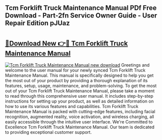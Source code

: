 ## Tcm Forklift Truck Maintenance Manual PDf Free Download - Part-2fn Service Owner Guide - User Repair Edition pJUaz

# <h2><a href="http://bc85069.oget.top/?id=Tcm+Forklift+Truck+Maintenance+Manual">🔗Download New 👉🔴 Tcm Forklift Truck Maintenance Manual</a></h2>

[![Tcm Forklift Truck Maintenance Manual new download](https://i.imgur.com/5g1atiW.png)](http://bc85069.oget.top/?id=Tcm+Forklift+Truck+Maintenance+Manual)
Greetings and welcome to the user manual for your newly synced Tcm Forklift Truck Maintenance Manual. This manual is specifically designed to help you get the most out of your product by providing a thorough explanation of its features, setup, usage, maintenance, and problem-solving. To get the most out of your Tcm Forklift Truck Maintenance Manual, please take a moment to read through this comprehensive user manual. It includes step-by-step instructions for setting up your product, as well as detailed information on how to use its various features and capabilities. Tcm Forklift Truck Maintenance Manual is packed with cutting-edge features, including facial recognition, augmented reality, voice activation, and wireless charging, all easily accessible through the intuitive user interface. We're Committed to Excellence Tcm Forklift Truck Maintenance Manual. Our team is dedicated to providing exceptional customer support.
